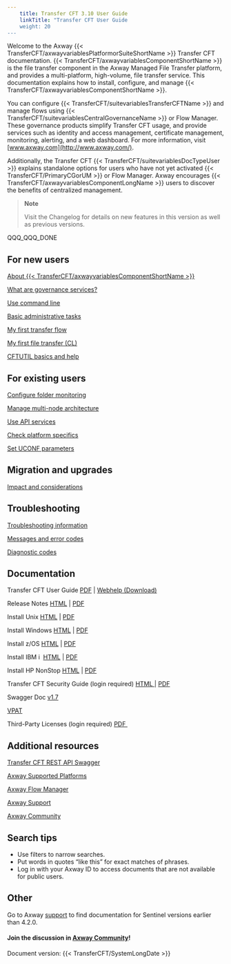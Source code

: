 ```yaml
---
    title: Transfer CFT 3.10 User Guide 
    linkTitle: "Transfer CFT User Guide
    weight: 20
---
```


Welcome to the Axway {{< TransferCFT/axwayvariablesPlatformorSuiteShortName  >}} Transfer CFT documentation. {{< TransferCFT/axwayvariablesComponentShortName  >}} is the file transfer component in the Axway Managed File Transfer platform, and provides a multi-platform, high-volume, file transfer service. This documentation explains how to install, configure, and manage {{< TransferCFT/axwayvariablesComponentShortName  >}}.

You can configure {{< TransferCFT/suitevariablesTransferCFTName  >}} and manage flows using {{< TransferCFT/suitevariablesCentralGovernanceName  >}} or Flow Manager. These governance products simplify Transfer CFT usage, and provide services such as identity and access management, certificate management, monitoring, alerting, and a web dashboard. For more information, visit [www.axway.com](http://www.axway.com/).

Additionally, the Transfer CFT {{< TransferCFT/suitevariablesDocTypeUser  >}} explains standalone options for users who have not yet activated {{< TransferCFT/PrimaryCGorUM  >}} or Flow Manager. Axway encourages {{< TransferCFT/axwayvariablesComponentLongName  >}} users to discover the benefits of centralized management.

> **Note**
>
> Visit the Changelog for details on new features in this version as well as previous versions.

QQQ\_QQQ\_DONE

## For new users

[About {{< TransferCFT/axwayvariablesComponentShortName  >}}](overview_intro/about_transfer_cft)

<a href="overview_intro/c_cg_concepts" class="hyperlink">What are governance services?</a>

[Use command line](c_intro_userinterfaces/about_cftutil)

[Basic administrative tasks](admin_intro/start_stop_cft)

<a href="gettingstarted_intro/my_first_transfer_flow_using_cg" class="MCXref xref">My first transfer flow</a>

<a href="gettingstarted_intro/my_first_file_transfer" class="MCXref xref">My first file transfer (CL)</a>

[CFTUTIL basics and help](gettingstarted_intro/my_first_transfer_flow_using_cg)

## For existing users

[Configure folder monitoring](app_integration_intro/intro_folder_monitor/configure_folder_monitoring)

[Manage multi-node architecture](about_multinode)

[Use API services](cft_intro_install/about_this_document_zos/using_apis)

[Check platform specifics]()

[Set UCONF parameters](admin_intro/uconf/uconf_directory)

## Migration and upgrades

[Impact and considerations](cft_intro_install/mig_impact_considerations)

## Troubleshooting

[Troubleshooting information](troubleshoot_intro)

[Messages and error codes](troubleshoot_intro/messages_and_error_codes_start_here)

[Diagnostic codes](troubleshoot_intro/messages_and_error_codes_start_here/diagi_diagnostic_codes)

## Documentation

Transfer CFT User Guide [PDF](https://docs.axway.com/bundle/TransferCFT_38_UsersGuide_allOS_en_PDF/resource/Transfer_CFT_UsersGuide_allOS_en.pdf) | [Webhelp (Download)]()

Release Notes [HTML](https://docs.axway.com/bundle/TransferCFT_38_ReleaseNotes_allOS_en_HTML5/page/Content/release_notes/Transfer_CFT_ReleaseNotes_allOS_en.htm) | [PDF](https://docs.axway.com/bundle/TransferCFT_38_ReleaseNotes_allOS_en_PDF/resource/Transfer_CFT_ReleaseNotes_allOS_en.pdf)

Install Unix [HTML](https://docs.axway.com/bundle/TransferCFT_38_UsersGuide_allOS_en_HTML5/page/Content/UNIX/unix_install_start_here.htm) | [PDF](https://docs.axway.com/bundle/TransferCFT_38_InstallationGuide_unix_en_PDF/resource/TransferCFT_InstallationGuide_unix_en.pdf)

Install Windows [HTML](https://docs.axway.com/bundle/TransferCFT_38_UsersGuide_allOS_en_HTML5/page/Content/Windows/Windows/windows_install_start_here.htm) | [PDF](https://docs.axway.com/bundle/TransferCFT_38_InstallationGuide_windows_en_PDF/resource/TransferCFT_InstallationGuide_windows_en.pdf)

Install z/OS [HTML](https://docs.axway.com/bundle/TransferCFT_38_UsersGuide_allOS_en_HTML5/page/Content/cft_installation/about_this_document_zos.htm) | [PDF](https://docs.axway.com/bundle/TransferCFT_38_InstallationGuide_mvs_en_PDF/resource/TransferCFT_InstallationGuide_mvs_en.pdf)

Install IBM i  [HTML](https://docs.axway.com/bundle/TransferCFT_38_UsersGuide_allOS_en_HTML5/page/Content/cft_installation/about_this_document_ibmi.htm) | [PDF](https://docs.axway.com/bundle/TransferCFT_38_InstallationGuide_os400_en_PDF/resource/TransferCFT_InstallationGuide_os400_en.pdf)

Install HP NonStop [HTML](https://docs.axway.com/bundle/TransferCFT_38_UsersGuide_allOS_en_HTML5/page/Content/HP_NS/preface.htm) | [PDF](https://docs.axway.com/bundle/TransferCFT_38_InstallationGuide_hp_nonstop_en_PDF/resource/TransferCFT_InstallationGuide_hp_nonstop_en.pdf)

Transfer CFT Security Guide (login required) [HTML ](https://docs.axway.com/bundle/TransferCFT_38_SecurityGuide_allOS_en_HTML5/page/Content/AxwayStartsecurity.htm)| [PDF](https://docs.axway.com/bundle/TransferCFT_38_SecurityGuide_allOS_en_PDF/resource/Transfer_CFT_SecurityGuide_allOS_en.pdf)

Swagger Doc [v1.7](http://apidocs.axway.com/swagger-ui/index.html?productname=transfercft&productversion=3.8&filename=transfercft-swagger-api.json)

[VPAT](https://docs.axway.com/bundle/AccessibilityVPATS_allOS_en_HTML5/page/Content/accessibility.htm)

Third-Party Licenses (login required) [PDF ](https://support.axway.com/en/documents/document-details/id/1448127)

## Additional resources

<a href="https://apidocs.axway.com/swagger-ui/index.html?productname=transfercft&amp;productversion=3.8&amp;filename=transfercft-swagger-api.json" class="hyperlink">Transfer CFT REST API Swagger</a>

<a href="https://docs.axway.com/bundle/Axway_Products_SupportedPlatforms_allOS_en/resource/Axway_Products_SupportedPlatforms_allOS_en.pdf" class="hyperlink">Axway Supported Platforms</a>

<a href="https://apidocs.axway.com/swagger-ui/index.html?productname=transfercft&amp;productversion=3.8&amp;filename=transfercft-swagger-api.json" class="hyperlink">Axway Flow Manager</a>

<a href="https://support.axway.com/" class="hyperlink">Axway Support</a>

<a href="https://community.axway.com/s/" class="hyperlink">Axway Community</a>

## Search tips

- Use filters to narrow searches.
- Put words in quotes “like this” for exact matches of phrases.
- Log in with your Axway ID to access documents that are not available for public users.

## Other

Go to Axway [support](https://support.axway.com/) to find documentation for Sentinel versions earlier than 4.2.0.

#### Join the discussion in [Axway Community](https://community.axway.com)!  

Document version: {{< TransferCFT/SystemLongDate  >}}
